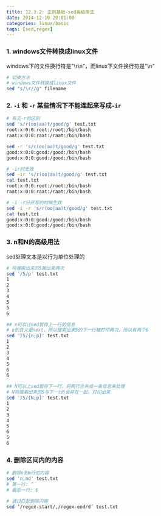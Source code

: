 ```yaml
---
title: 12.3.2: 正则基础-sed高级用法
date: 2014-12-10 20:01:00
categories: linux/basic
tags: [sed,regex]
---
```


### 1. windows文件转换成linux文件
windows下的文件换行符是"\r\n"，而linux下文件换行符是"\n"

``` bash
# 切换方法
# windows文件转换成linux文件
sed "s/\r//g" filename
```

### 2. `-i` 和 `-r` 某些情况下不能连起来写成`-ir`
``` bash
# 有无-r的区别
sed 's/r(oo|aa)t/good/g' test.txt
root:x:0:0:root:/root:/bin/bash
raat:x:0:0:raat:/raat:/bin/bash

sed -r 's/r(oo|aa)t/good/g' test.txt
good:x:0:0:good:/good:/bin/bash
good:x:0:0:good:/good:/bin/bash

# -ir时无效
sed -ir 's/r(oo|aa)t/good/g' test.txt
cat test.txt
root:x:0:0:root:/root:/bin/bash
raat:x:0:0:raat:/raat:/bin/bash

# -i -r分开写的时候生效
sed -i -r 's/r(oo|aa)t/good/g' test.txt
cat test.txt
good:x:0:0:good:/good:/bin/bash
good:x:0:0:good:/good:/bin/bash
```

### 3. n和N的高级用法
sed处理文本是以行为单位处理的

``` bash
# 将搜索出来的5输出来两次
sed '/5/p' test.txt
1
2
3
4
5
5
6

## n可以让sed暂存上一行的信息
# n的含义是next，所以搜索出来5的下一行被打印两次，所以有两个6
sed '/5/{n;p}' test.txt
1
2
3
4
5
6
6

## N可以上sed暂存下一行，将两行合并成一条信息来处理
# N将搜索出来的5与下一行6合并在一起，打印出来
sed '/5/{N;p}' test.txt
1
2
3
4
5
6
5
6
```

### 4. 删除区间内的内容
``` bash
# 删除n到m行的内容
sed 'n,md' test.txt
# 第一行: ^
# 最后一行: $

# 通过匹配删除内容
sed ‘/regex-start/,/regex-end/d’ test.txt
```